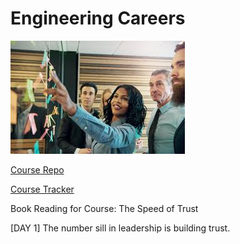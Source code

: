 # Engineering Careers

![leading by trust](teamLead.jpeg)

[Course Repo](https://github.com/Make-School-Courses/SPD-1.02-Engineering-Careers-2)

[Course Tracker](https://docs.google.com/spreadsheets/u/1/d/105sDk6WGepif0NurLQnyxLI-I1Rpa6ESy4Etqd_1_N4/edit#gid=136456159)

Book Reading for Course: The Speed of Trust

[DAY 1] The number sill in leadership is building trust.
